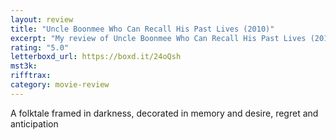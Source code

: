 ```yaml
---
layout: review
title: "Uncle Boonmee Who Can Recall His Past Lives (2010)"
excerpt: "My review of Uncle Boonmee Who Can Recall His Past Lives (2010)"
rating: "5.0"
letterboxd_url: https://boxd.it/24oQsh
mst3k:
rifftrax:
category: movie-review
---
```


A folktale framed in darkness, decorated in memory and desire, regret and anticipation
